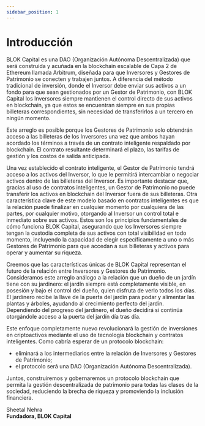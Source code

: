```yaml
---
sidebar_position: 1
---
```


# Introducción

BLOK Capital es una DAO (Organización Autónoma Descentralizada) que será construida y acuñada en la blockchain escalable de Capa 2 de Ethereum llamada Arbitrum, diseñada para que Inversores y Gestores de Patrimonio se conecten y trabajen juntos. A diferencia del método tradicional de inversión, donde el Inversor debe enviar sus activos a un fondo para que sean gestionados por un Gestor de Patrimonio, con BLOK Capital los Inversores siempre mantienen el control directo de sus activos en blockchain, ya que estos se encuentran siempre en sus propias billeteras correspondientes, sin necesidad de transferirlos a un tercero en ningún momento.

Este arreglo es posible porque los Gestores de Patrimonio solo obtendrán acceso a las billeteras de los Inversores una vez que ambos hayan acordado los términos a través de un contrato inteligente respaldado por blockchain. El contrato resultante determinará el plazo, las tarifas de gestión y los costos de salida anticipada.

Una vez establecido el contrato inteligente, el Gestor de Patrimonio tendrá acceso a los activos del Inversor, lo que le permitirá intercambiar o negociar activos dentro de las billeteras del Inversor. Es importante destacar que, gracias al uso de contratos inteligentes, un Gestor de Patrimonio no puede transferir los activos en blockchain del Inversor fuera de sus billeteras. Otra característica clave de este modelo basado en contratos inteligentes es que la relación puede finalizar en cualquier momento por cualquiera de las partes, por cualquier motivo, otorgando al Inversor un control total e inmediato sobre sus activos. Estos son los principios fundamentales de cómo funciona BLOK Capital, asegurando que los Inversores siempre tengan la custodia completa de sus activos con total visibilidad en todo momento, incluyendo la capacidad de elegir específicamente a uno o más Gestores de Patrimonio para que accedan a sus billeteras y activos para operar y aumentar su riqueza.

Creemos que las características únicas de BLOK Capital representan el futuro de la relación entre Inversores y Gestores de Patrimonio. Consideramos este arreglo análogo a la relación que un dueño de un jardín tiene con su jardinero: el jardín siempre está completamente visible, en posesión y bajo el control del dueño, quien disfruta de verlo todos los días. El jardinero recibe la llave de la puerta del jardín para podar y alimentar las plantas y árboles, ayudando al crecimiento perfecto del jardín. Dependiendo del progreso del jardinero, el dueño decidirá si continúa otorgándole acceso a la puerta del jardín día tras día.

Este enfoque completamente nuevo revolucionará la gestión de inversiones en criptoactivos mediante el uso de tecnología blockchain y contratos inteligentes. Como cabría esperar de un protocolo blockchain:
- eliminará a los intermediarios entre la relación de Inversores y Gestores de Patrimonio;
- el protocolo será una DAO (Organización Autónoma Descentralizada).

Juntos, construiremos y gobernaremos un protocolo blockchain que permita la gestión descentralizada de patrimonio para todas las clases de la sociedad, reduciendo la brecha de riqueza y promoviendo la inclusión financiera.

Sheetal Nehra  
**Fundadora, BLOK Capital**